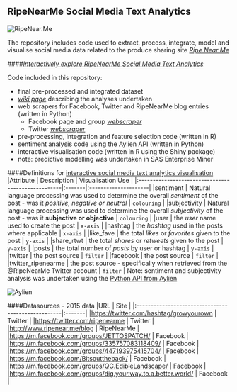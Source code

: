 ## RipeNearMe Social Media Text Analytics
![RipeNear.Me](http://www.ripenear.me/sites/all/themes/ripenearme/logo.png)
  
The repository includes code used to extract, process, integrate, model and visualise social media data related to the produce sharing site *<a href="http://www.ripenear.me/" target="_blank">Ripe Near Me</a>*  

####*<a href="https://rjshanahan.shinyapps.io/shiny_ripenearme01" target="_blank">Interactively explore RipeNearMe Social Media Text Analytics</a>* 

Code included in this repository:
- final pre-processed and integrated dataset
- *<a href="https://github.com/rjshanahan/RipeNearMe-Social-Media-Text-Analytics/wiki" target="_blank">wiki page</a>* describing the analyses undertaken 
- web scrapers for Facebook, Twitter and RipeNearMe blog entries (written in Python)
  - Facebook page and group *<a href="https://github.com/rjshanahan/facebook_m_scraper" target="_blank">webscraper</a>* 
  - Twitter *<a href="https://github.com/rjshanahan/twitter_scraper" target="_blank">webscraper</a>* 
- pre-processing, integration and feature selection code (written in R)
- sentiment analysis code using the Aylien API (written in Python)
- interactive visualisation code (written in R using the Shiny package)
- note: predictive modelling was undertaken in SAS Enterprise Miner

####Definitions for  <a href="https://rjshanahan.shinyapps.io/shiny_ripenearme01" target="_blank">interactive social media text analytics visualisation</a>
|Attribute										| Description                  | Visualisation Use  |
|:---------------------------------------------------|:-------|:---------------------|
|sentiment   							| Natural language processing was used to determine the overall *sentiment* of the post - was it *positive, negative or neutral*	| ```colouring```	  |
|subjectivity   							| Natural language processing was used to determine the overall *subjectivity* of the post - was it **subjective or objective**	| ```colouring```	  |
|user   							| the *user* name used to create the post	| ```x-axis```	  |
|hashtag 							| the *hashtag* used in the posts where applicable	| ```x-axis```	  |
|like_fave					| the total *likes* or *favorites* given to the post	| ```y-axis```	  |
|share_rtwt					| the total *shares* or *retweets* given to the post	| ```y-axis```	  |
|posts					| the total number of *posts* by user or hashtag	| ```y-axis```	  |
|twitter					| the post source	| ```filter```	  |
|facebook					| the post source	| ```filter```	  |
|twitter_ripenearme				| the post source - specifically when retrieved from the @RipeNearMe Twitter account	| ```filter```	  |
Note: sentiment and subjectivity analysis was undertaken using the <a href="http://aylien.com/" target="_blank">Python API from Aylien </a>

![Aylien](http://aylien.com/images/graph.png)


####Datasources - 2015 data
|URL										| Site                  |
|:---------------------------------------------------|:-------|
|https://twitter.com/hashtag/growyourown				| Twitter	|
|https://twitter.com/ripenearme			| Twitter	|
|http://www.ripenear.me/blog				| RipeNearMe	|
|https://m.facebook.com/groups/JETTOSPATCH/   							| Facebook	|
|https://m.facebook.com/groups/335757083118409/							| Facebook	|
|https://m.facebook.com/groups/447193975415704/						| Facebook	|
|https://m.facebook.com/Bitsouttheback/					| Facebook	|
|https://m.facebook.com/groups/QC.EdibleLandscape/				| Facebook	|
|https://m.facebook.com/groups/dig.your.way.to.a.better.world/				| Facebook	|




